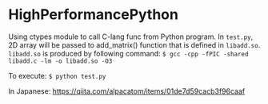 # HighPerformancePython

Using ctypes module to call C-lang func from Python program.
In `test.py`, 2D array will be passed to add_matrix() function that is defined in `libadd.so`.
`libadd.so` is produced by following command:
`$ gcc -cpp -fPIC -shared libadd.c -lm -o libadd.so -O3`

To execute:
`$ python test.py`

In Japanese:
https://qiita.com/alpacatom/items/01de7d59cacb3f96caaf

